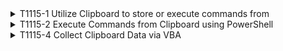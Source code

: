 <details>
<summary>T1115-1 Utilize Clipboard to store or execute commands from
</summary>
<pre>$ NA </pre>
</details>
<details>
<summary>T1115-2 Execute Commands from Clipboard using PowerShell
</summary>
<pre>$ NA </pre>
</details>
<details>
<summary>T1115-4 Collect Clipboard Data via VBA
</summary>
<pre>$ NA </pre>
</details>
